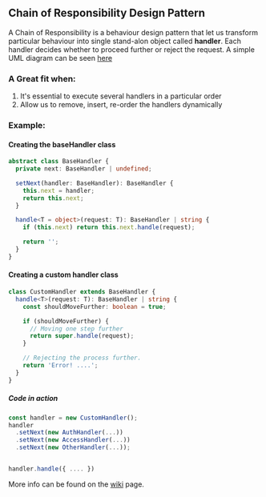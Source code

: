 ## Chain of Responsibility Design Pattern

A Chain of Responsibility is a behaviour design pattern that let us transform particular behaviour
into single stand-alon object called **handler**. Each handler decides whether to proceed further
or reject the request. A simple UML diagram can be seen [here](https://shorturl.at/hzFLV)

### A Great fit when:

1. It's essential to execute several handlers in a particular order
2. Allow us to remove, insert, re-order the handlers dynamically

### Example:

#### Creating the baseHandler class

```ts
abstract class BaseHandler {
  private next: BaseHandler | undefined;

  setNext(handler: BaseHandler): BaseHandler {
    this.next = handler;
    return this.next;
  }

  handle<T = object>(request: T): BaseHandler | string {
    if (this.next) return this.next.handle(request);

    return '';
  }
}
```

#### Creating a custom handler class

```ts
class CustomHandler extends BaseHandler {
  handle<T>(request: T): BaseHandler | string {
    const shouldMoveFurther: boolean = true;

    if (shouldMoveFurther) {
      // Moving one step further
      return super.handle(request);
    }

    // Rejecting the process further.
    return 'Error! ....';
  }
}

```

##### Code in action

```ts
const handler = new CustomHandler();
handler
  .setNext(new AuthHandler(...))
  .setNext(new AccessHandler(...))
  .setNext(new OtherHandler(...));


handler.handle({ .... })
```

More info can be found on the [wiki](https://en.wikipedia.org/wiki/Chain-of-responsibility_pattern) page.
